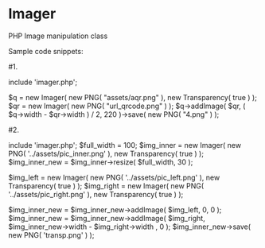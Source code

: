 # Imager
PHP Image manipulation class

Sample code snippets:

#1.

include 'imager.php';

$q = new Imager( new PNG( "assets/aqr.png" ), new Transparency( true ) );
$qr = new Imager( new PNG( "url_qrcode.png" ) );
$q->addImage( $qr, ( $q->width - $qr->width ) / 2, 220 )->save( new PNG( "4.png" ) );

#2.

include 'imager.php';
$full_width = 100;
$img_inner = new Imager( new PNG( '../assets/pic_inner.png' ), new Transparency( true ) );
$img_inner_new = $img_inner->resize( $full_width, 30 );
	
$img_left = new Imager( new PNG( '../assets/pic_left.png' ), new Transparency( true ) );
$img_right = new Imager( new PNG( '../assets/pic_right.png' ), new Transparency( true ) );

$img_inner_new = $img_inner_new->addImage( $img_left, 0, 0 );
$img_inner_new = $img_inner_new->addImage( $img_right, $img_inner_new->width - $img_right->width , 0 );
$img_inner_new->save( new PNG( 'transp.png' ) );
